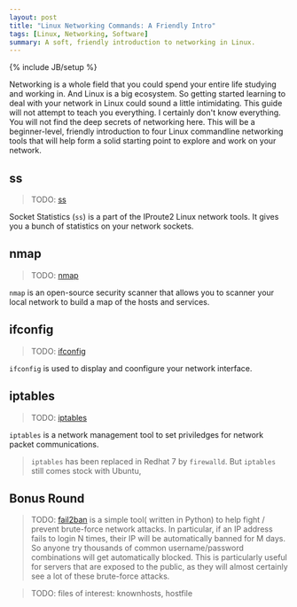 ```yaml
---
layout: post
title: "Linux Networking Commands: A Friendly Intro"
tags: [Linux, Networking, Software]
summary: A soft, friendly introduction to networking in Linux.
---
```

{% include JB/setup %}

Networking is a whole field that you could spend your entire life studying and working in. And Linux is a big ecosystem. So getting started learning to deal with your network in Linux could sound a little intimidating. This guide will not attempt to teach you everything. I certainly don't know everything. You will not find the deep secrets of networking here. This will be a beginner-level, friendly introduction to four Linux commandline networking tools that will help form a solid starting point to explore and work on your network.


## ss

> TODO: [ss](https://en.wikipedia.org/wiki/Iproute2)

Socket Statistics (`ss`) is a part of the IProute2 Linux network tools. It gives you a bunch of statistics on your network sockets.


## nmap

> TODO: [nmap](https://en.wikipedia.org/wiki/Nmap)

`nmap` is an open-source security scanner that allows you to scanner your local network to build a map of the hosts and services.


## ifconfig

> TODO: [ifconfig](https://en.wikipedia.org/wiki/Ifconfig)

`ifconfig` is used to display and coonfigure your network interface.


## iptables

> TODO: [iptables](https://en.wikipedia.org/wiki/Iptables)

`iptables` is a network management tool to set priviledges for network packet communications.

> `iptables` has been replaced in Redhat 7 by `firewalld`. But `iptables` still comes stock with Ubuntu,


## Bonus Round

> TODO: [fail2ban](https://en.wikipedia.org/wiki/Fail2ban) is a simple tool( written in Python) to help fight / prevent brute-force network attacks. In particular, if an IP address fails to login N times, their IP will be automatically banned for M days. So anyone try thousands of common username/password combinations will get automatically blocked. This is particularly useful for servers that are exposed to the public, as they will almost certainly see a lot of these brute-force attacks.

> TODO: files of interest: knownhosts, hostfile
